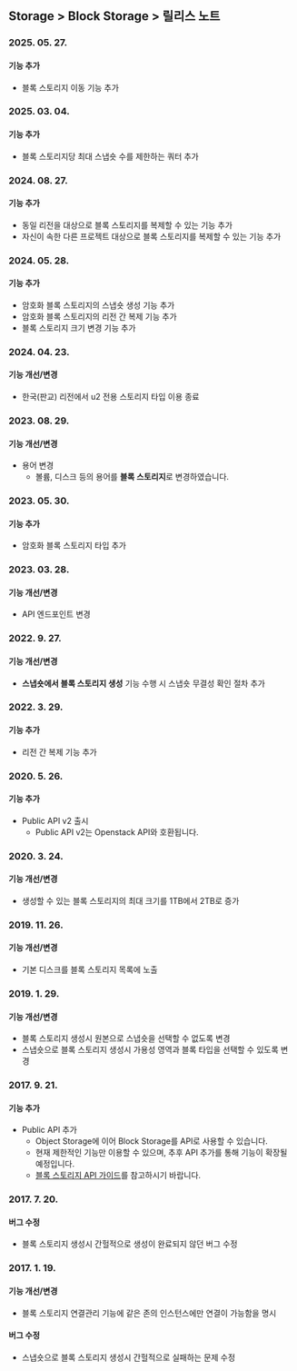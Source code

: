 ## Storage > Block Storage > 릴리스 노트

### 2025. 05. 27.

#### 기능 추가

* 블록 스토리지 이동 기능 추가

### 2025. 03. 04.

#### 기능 추가

* 블록 스토리지당 최대 스냅숏 수를 제한하는 쿼터 추가

### 2024. 08. 27.

#### 기능 추가

* 동일 리전을 대상으로 블록 스토리지를 복제할 수 있는 기능 추가
* 자신이 속한 다른 프로젝트 대상으로 블록 스토리지를 복제할 수 있는 기능 추가

### 2024. 05. 28.

#### 기능 추가

* 암호화 블록 스토리지의 스냅숏 생성 기능 추가
* 암호화 블록 스토리지의 리전 간 복제 기능 추가
* 블록 스토리지 크기 변경 기능 추가

### 2024. 04. 23.

#### 기능 개선/변경

* 한국(판교) 리전에서 u2 전용 스토리지 타입 이용 종료

### 2023. 08. 29.

#### 기능 개선/변경

* 용어 변경
    * 볼륨, 디스크 등의 용어를 **블록 스토리지**로 변경하였습니다.

### 2023. 05. 30.

#### 기능 추가

* 암호화 블록 스토리지 타입 추가

### 2023. 03. 28.

#### 기능 개선/변경

* API 엔드포인트 변경

### 2022. 9. 27.

#### 기능 개선/변경

* **스냅숏에서 블록 스토리지 생성** 기능 수행 시 스냅숏 무결성 확인 절차 추가

### 2022. 3. 29.

#### 기능 추가

* 리전 간 복제 기능 추가

### 2020. 5. 26.

#### 기능 추가

* Public API v2 출시
    * Public API v2는 Openstack API와 호환됩니다.

### 2020. 3. 24.

#### 기능 개선/변경

* 생성할 수 있는 블록 스토리지의 최대 크기를 1TB에서 2TB로 증가

### 2019. 11. 26.

#### 기능 개선/변경

* 기본 디스크를 블록 스토리지 목록에 노출

### 2019. 1. 29.

#### 기능 개선/변경

* 블록 스토리지 생성시 원본으로 스냅숏을 선택할 수 없도록 변경
* 스냅숏으로 블록 스토리지 생성시 가용성 영역과 블록 타입을 선택할 수 있도록 변경

### 2017. 9. 21.

#### 기능 추가

* Public API 추가
    * Object Storage에 이어 Block Storage를 API로 사용할 수 있습니다.
    * 현재 제한적인 기능만 이용할 수 있으며, 추후 API 추가를 통해 기능이 확장될 예정입니다.
    * [블록 스토리지 API 가이드](/Storage/Block%20Storage/ko/api-guide/)를 참고하시기 바랍니다.

### 2017. 7. 20.

#### 버그 수정

* 블록 스토리지 생성시 간헐적으로 생성이 완료되지 않던 버그 수정

### 2017. 1. 19.

#### 기능 개선/변경

* 블록 스토리지 연결관리 기능에 같은 존의 인스턴스에만 연결이 가능함을 명시

#### 버그 수정

* 스냅숏으로 블록 스토리지 생성시 간헐적으로 실패하는 문제 수정
